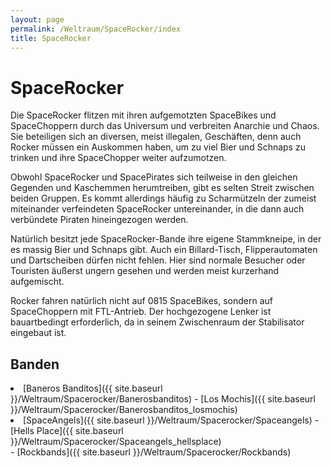 ```yaml
---
layout: page
permalink: /Weltraum/SpaceRocker/index
title: SpaceRocker
---
```


# SpaceRocker

Die SpaceRocker flitzen mit ihren aufgemotzten SpaceBikes und SpaceChoppern durch das Universum und verbreiten Anarchie und Chaos. Sie beteiligen sich an diversen, meist illegalen, Geschäften, denn auch Rocker müssen ein Auskommen haben, um zu viel Bier und Schnaps zu trinken und ihre SpaceChopper weiter aufzumotzen.

Obwohl SpaceRocker und SpacePirates sich teilweise in den gleichen Gegenden und Kaschemmen herumtreiben, gibt es selten Streit zwischen beiden Gruppen. Es kommt allerdings häufig zu Scharmützeln der zumeist miteinander verfeindeten SpaceRocker untereinander, in die dann auch verbündete Piraten hineingezogen werden.

Natürlich besitzt jede SpaceRocker-Bande ihre eigene Stammkneipe, in der es massig Bier und Schnaps gibt. Auch ein Billard-Tisch, Flipperautomaten und Dartscheiben dürfen nicht fehlen. Hier sind normale Besucher oder Touristen äußerst ungern gesehen und werden meist kurzerhand aufgemischt.

Rocker fahren natürlich nicht auf 0815 SpaceBikes, sondern auf SpaceChoppern mit FTL-Antrieb. Der hochgezogene Lenker ist bauartbedingt erforderlich, da in seinem Zwischenraum der Stabilisator eingebaut ist.

## Banden

<li>[Baneros Banditos]({{ site.baseurl }}/Weltraum/Spacerocker/Banerosbanditos)
- [Los Mochis]({{ site.baseurl }}/Weltraum/Spacerocker/Banerosbanditos_losmochis)

</li>
<li>[SpaceAngels]({{ site.baseurl }}/Weltraum/Spacerocker/Spaceangels)
- [Hells Place]({{ site.baseurl }}/Weltraum/Spacerocker/Spaceangels_hellsplace)

</li>
- [Rockbands]({{ site.baseurl }}/Weltraum/Spacerocker/Rockbands)

